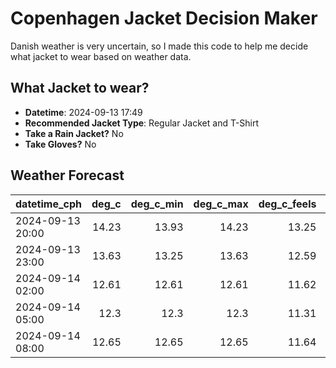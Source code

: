 
# Copenhagen Jacket Decision Maker

Danish weather is very uncertain, so I made this code to help me decide what jacket to wear based on weather data.

## What Jacket to wear?

- **Datetime**: 2024-09-13 17:49
- **Recommended Jacket Type**: Regular Jacket and T-Shirt
- **Take a Rain Jacket?** No
- **Take Gloves?** No

## Weather Forecast
| datetime_cph     |   deg_c |   deg_c_min |   deg_c_max |   deg_c_feels | weather   | wind   | rain   |
|:-----------------|--------:|------------:|------------:|--------------:|:----------|:-------|:-------|
| 2024-09-13 20:00 |   14.23 |       13.93 |       14.23 |         13.25 | Clouds    | Medium | None   |
| 2024-09-13 23:00 |   13.63 |       13.25 |       13.63 |         12.59 | Clouds    | Medium | None   |
| 2024-09-14 02:00 |   12.61 |       12.61 |       12.61 |         11.62 | Clouds    | Medium | None   |
| 2024-09-14 05:00 |   12.3  |       12.3  |       12.3  |         11.31 | Clouds    | Medium | None   |
| 2024-09-14 08:00 |   12.65 |       12.65 |       12.65 |         11.64 | Clouds    | Medium | None   |
        